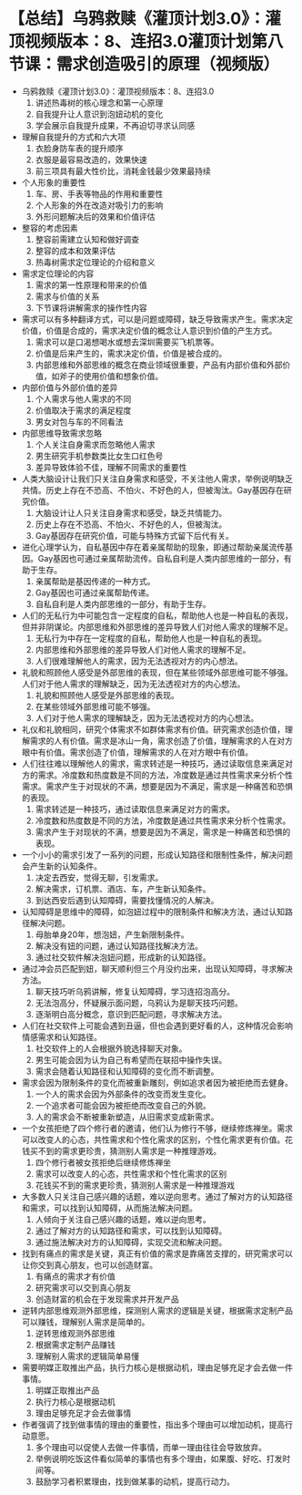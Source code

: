 # 【总结】乌鸦救赎《灌顶计划3.0》：灌顶视频版本：8、连招3.0灌顶计划第八节课：需求创造吸引的原理（视频版）

-   乌鸦救赎《灌顶计划3.0》：灌顶视频版本：8、连招3.0
    1.  讲述热毒树的核心理念和第一心原理
    2.  自我提升让人意识到泡妞动机的变化
    3.  学会展示自我提升成果，不再迫切寻求认同感
-   理解自我提升的方式和六大项
    1.  衣脸身防车表的提升顺序
    2.  衣服是最容易改造的，效果快速
    3.  前三项具有最大性价比，消耗金钱最少效果最持续
-   个人形象的重要性
    1.  车、房、手表等物品的作用和重要性
    2.  个人形象的外在改造对吸引力的影响
    3.  外形问题解决后的效果和价值评估
-   整容的考虑因素
    1.  整容前需建立认知和做好调查
    2.  整容的成本和效果评估
    3.  热毒树需求定位理论的介绍和意义
-   需求定位理论的内容
    1.  需求的第一性原理和带来的价值
    2.  需求与价值的关系
    3.  下节课将讲解需求的操作性内容
-   需求可以有多种翻译方式，可以是问题或障碍，缺乏导致需求产生。需求决定价值，价值是合成的，需求决定价值的概念让人意识到价值的产生方式。
    1.  需求可以是口渴想喝水或想去深圳需要买飞机票等。
    2.  价值是后来产生的，需求决定价值，价值是被合成的。
    3.  内部思维和外部思维的概念在商业领域很重要，产品有内部价值和外部价值，如斧子的使用价值和想象价值。
-   内部价值与外部价值的差异
    1.  个人需求与他人需求的不同
    2.  价值取决于需求的满足程度
    3.  男女对包与车的不同看法
-   内部思维导致需求忽略
    1.  个人关注自身需求而忽略他人需求
    2.  男生研究手机参数类比女生口红色号
    3.  差异导致体验不佳，理解不同需求的重要性
-   人类大脑设计让我们只关注自身需求和感受，不关注他人需求，举例说明缺乏共情。历史上存在不恐高、不怕火、不好色的人，但被淘汰。Gay基因存在研究价值。
    1.  大脑设计让人只关注自身需求和感受，缺乏共情能力。
    2.  历史上存在不恐高、不怕火、不好色的人，但被淘汰。
    3.  Gay基因存在研究价值，可能与特殊方式留下后代有关。
-   进化心理学认为，自私基因中存在着亲属帮助的现象，即通过帮助亲属流传基因。Gay基因也可通过亲属帮助流传。自私自利是人类内部思维的一部分，有助于生存。
    1.  亲属帮助是基因传递的一种方式。
    2.  Gay基因也可通过亲属帮助传递。
    3.  自私自利是人类内部思维的一部分，有助于生存。
-   人们的无私行为中可能包含一定程度的自私，帮助他人也是一种自私的表现，但并非阴谋论。内部思维和外部思维的差异导致人们对他人需求的理解不足。
    1.  无私行为中存在一定程度的自私，帮助他人也是一种自私的表现。
    2.  内部思维和外部思维的差异导致人们对他人需求的理解不足。
    3.  人们很难理解他人的需求，因为无法透视对方的内心想法。
-   礼貌和照顾他人感受是外部思维的表现，但在某些领域外部思维可能不够强。人们对于他人需求的理解缺乏，因为无法透视对方的内心想法。
    1.  礼貌和照顾他人感受是外部思维的表现。
    2.  在某些领域外部思维可能不够强。
    3.  人们对于他人需求的理解缺乏，因为无法透视对方的内心想法。
-   礼仪和礼貌相同，研究个体需求不如群体需求有价值。研究需求创造价值，理解需求的人有价值。需求是冰山一角，需求创造了价值，理解需求的人在对方眼中有价值。需求创造了价值，理解需求的人在对方眼中有价值。
-   人们往往难以理解他人的需求，需求转述是一种技巧，通过读取信息来满足对方的需求。冷度数和热度数是不同的方法，冷度数是通过共性需求来分析个性需求。需求产生于对现状的不满，想要是因为不满足，需求是一种痛苦和恐惧的表现。
    1.  需求转述是一种技巧，通过读取信息来满足对方的需求。
    2.  冷度数和热度数是不同的方法，冷度数是通过共性需求来分析个性需求。
    3.  需求产生于对现状的不满，想要是因为不满足，需求是一种痛苦和恐惧的表现。
-   一个小小的需求引发了一系列的问题，形成认知路径和限制性条件，解决问题会产生新的认知条件。
    1.  决定去西安，觉得无聊，引发需求。
    2.  解决需求，订机票、酒店、车，产生新认知条件。
    3.  到达西安后遇到认知障碍，需要找懂情况的人解决。
-   认知障碍是思维中的障碍，如泡妞过程中的限制条件和解决方法，通过认知路径解决问题。
    1.  母胎单身20年，想泡妞，产生新限制条件。
    2.  解决没有妞的问题，通过认知路径找解决方法。
    3.  通过社交软件解决泡妞问题，形成新的认知路径。
-   通过冲会员匹配到妞，聊天顺利但三个月没约出来，出现认知障碍，寻求解决方法。
    1.  聊天技巧听乌鸦讲解，修复认知障碍，学习连招泡高分。
    2.  无法泡高分，怀疑展示面问题，乌鸦认为是聊天技巧问题。
    3.  逐渐明白高分概念，意识到匹配问题，寻求解决方法。
-   人们在社交软件上可能会遇到丑逼，但也会遇到更好看的人，这种情况会影响情感需求和认知路径。
    1.  社交软件上的人会根据外貌选择聊天对象。
    2.  男生可能会因为认为自己有希望而在联招中操作失误。
    3.  需求会随着认知路径和认知障碍的变化而不断调整。
-   需求会因为限制条件的变化而被重新雕刻，例如追求者因为被拒绝而去健身。
    1.  一个人的需求会因为外部条件的改变而发生变化。
    2.  一个追求者可能会因为被拒绝而改变自己的外貌。
    3.  人的需求会不断被重新塑造，从旧需求变成新需求。
-   一个女孩拒绝了四个修行者的邀请，他们认为修行不够，继续修炼禅坐。需求可以改变人的心态，共性需求和个性化需求的区别，个性化需求更有价值。花钱买不到的需求更珍贵，猜测别人需求是一种推理游戏。
    1.  四个修行者被女孩拒绝后继续修炼禅坐
    2.  需求可以改变人的心态，共性需求和个性化需求的区别
    3.  花钱买不到的需求更珍贵，猜测别人需求是一种推理游戏
-   大多数人只关注自己感兴趣的话题，难以逆向思考。通过了解对方的认知路径和需求，可以找到认知障碍，从而施法解决问题。
    1.  人倾向于关注自己感兴趣的话题，难以逆向思考。
    2.  通过了解对方的认知路径和需求，可以找到认知障碍。
    3.  通过施法解决对方的认知障碍，实现交流和解决问题。
-   找到有痛点的需求是关键，真正有价值的需求是靠痛苦支撑的，研究需求可以让你交到真心朋友，也可以创造财富。
    1.  有痛点的需求才有价值
    2.  研究需求可以交到真心朋友
    3.  创造财富的机会在于发现需求并开发产品
-   逆转内部思维观测外部思维，探测别人需求的逻辑是关键，根据需求定制产品可以赚钱，理解别人需求是简单的。
    1.  逆转思维观测外部思维
    2.  根据需求定制产品赚钱
    3.  理解别人需求的逻辑简单易懂
-   需要明媒正取推出产品，执行力核心是根据动机，理由足够充足才会去做一件事情。
    1.  明媒正取推出产品
    2.  执行力核心是根据动机
    3.  理由足够充足才会去做事情
-   作者强调了找到做事情的理由的重要性，指出多个理由可以增加动机，提高行动意愿。
    1.  多个理由可以促使人去做一件事情，而单一理由往往会导致放弃。
    2.  举例说明吃饭这件看似简单的事情也有多个理由，如果腹、好吃、打发时间等。
    3.  鼓励学习者积累理由，找到做某事的动机，提高行动力。